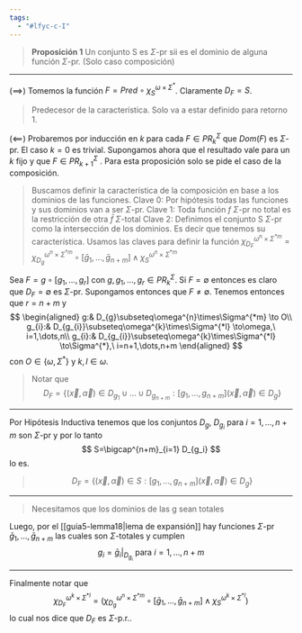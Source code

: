 ```yaml
---
tags:
  - "#lfyc-c-I"
---
```

> **Proposición 1** Un conjunto S es $\Sigma$-pr sii es el dominio de alguna función $\Sigma$-pr. (Solo caso composición)

---
($\implies$) Tomemos la función $F=Pred\circ\chi^{\omega\times\Sigma^*}_S$. Claramente $D_F=S$.
> Predecesor de la característica. Solo va a estar definido para retorno 1.

($\impliedby$)  Probaremos por inducción en $k$ para cada $F\in PR^{\Sigma}_k$ que $Dom(F)$ es $\Sigma$-pr.
El caso $k=0$ es trivial. Supongamos ahora que el resultado vale para un $k$ fijo y que $F\in{PR}^{\Sigma}_{k+1}$ . Para esta proposición solo se pide el caso de la composición.

> Buscamos definir la característica de la composición en base a los dominios de las funciones.
> Clave 0: Por hipótesis todas las funciones y sus dominios van a ser $\Sigma$-pr. 
> Clave 1: Toda función $f$ $\Sigma$-pr no total es la restricción de otra $\bar f$ $\Sigma$-total 
> Clave 2: Definimos el conjunto S $\Sigma$-pr como la intersección de los dominios. Es decir que tenemos su característica.
> Usamos las claves para definir la función $\chi_{D_F}^{\omega^n\times\Sigma^{*m}}=\chi_{D_g}^{\omega^n\times\Sigma^{*m}}\circ[\bar g_1,\dots,\bar g_{n+m}]\land\chi_{S}^{\omega^n\times\Sigma^{*m}}$

Sea $F=g\circ[g_1,\dots,g_{r}]$ con $g,g_1,\dots,g_{r}\in PR^{\Sigma}_k$. Si $F=\emptyset$ entonces es claro que $D_F=\emptyset$ es $\Sigma$-pr. Supongamos entonces que $F\neq\emptyset$. Tenemos entonces que $r=n+m$ y 
$$
\begin{aligned}
g:&
	D_{g}\subseteq\omega^{n}\times\Sigma^{*m}
	\to O\\
g_{i}:&
	D_{g_{i}}\subseteq\omega^{k}\times\Sigma^{*l}
	\to\omega,\ i=1,\dots,n\\
g_{i}:&
	D_{g_{i}}\subseteq\omega^{k}\times\Sigma^{*l}
	\to\Sigma^{*},\ i=n+1,\dots,n+m
\end{aligned}
 $$
con $O\in\{\omega,\Sigma^*\}$ y $k,l\in\omega$. 
> Notar que 
> $$D_F=\{(\vec x, \vec\alpha)\in D_{g_1}\cup\dots\cup D_{g_{n+m}}:[g_1,\dots,g_{n+m}](\vec x, \vec\alpha)\in D_g\}$$

---
Por Hipótesis Inductiva tenemos que los conjuntos $D_g,\ D_{g_i}$ para $i=1,\dots, n+m$ son $\Sigma$-pr y por lo tanto
$$
S=\bigcap^{n+m}_{i=1} D_{g_i}
$$
lo es.
> $$D_F=\{(\vec x, \vec\alpha)\in S:[g_1,\dots,g_{n+m}](\vec x, \vec\alpha)\in D_g\}$$

---
> Necesitamos que los dominios de las g sean totales

Luego, por el [[guia5-lemma18|lema de expansión]] hay funciones $\Sigma$-pr $\bar g_1,\dots,\bar g_{n+m}$ las cuales son $\Sigma$-totales y cumplen
$$
g_i=\bar g_i|_{D_{g_i}}\text{ para }i=1,\dots,n+m
$$

---
Finalmente notar que
$$
\chi_{D_{F}}^{\omega^{k}\times\Sigma^{*l}}= \left(
	\chi_{D_{g}}^{\omega^{n}\times\Sigma^{*m}}\circ [\bar{g}_{1},\dots,\bar{g}_{n+m}]
	\land\chi_{S}^{\omega^{k}\times\Sigma^{*l}}
\right)
$$
lo cual nos dice que $D_{F}$ es $\Sigma$-p.r.. 